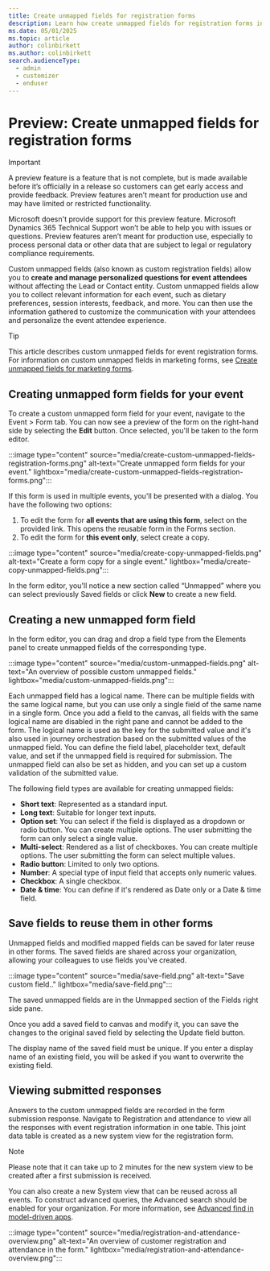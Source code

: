 ```yaml
---
title: Create unmapped fields for registration forms
description: Learn how create unmapped fields for registration forms in Dynamics 365 Customer Insights - Journeys. 
ms.date: 05/01/2025
ms.topic: article
author: colinbirkett
ms.author: colinbirkett
search.audienceType: 
  - admin
  - customizer
  - enduser
---
```


# Preview: Create unmapped fields for registration forms

> [!IMPORTANT]
> A preview feature is a feature that is not complete, but is made available before it’s officially in a release so customers can get early access and provide feedback. Preview features aren’t meant for production use and may have limited or restricted functionality.
> 
> Microsoft doesn't provide support for this preview feature. Microsoft Dynamics 365 Technical Support won’t be able to help you with issues or questions. Preview features aren’t meant for production use, especially to process personal data or other data that are subject to legal or regulatory compliance requirements.

Custom unmapped fields (also known as custom registration fields) allow you to **create and manage personalized questions for event attendees** without affecting the Lead or Contact entity. Custom unmapped fields allow you to collect relevant information for each event, such as dietary preferences, session interests, feedback, and more. You can then use the information gathered to customize the communication with your attendees and personalize the event attendee experience. 

> [!TIP] 
> This article describes custom unmapped fields for event registration forms. For information on custom unmapped fields in marketing forms, see [Create unmapped fields for marketing forms](real-time-marketing-forms-custom-fields.md). 

## Creating unmapped form fields for your event  

To create a custom unmapped form field for your event, navigate to the Event > Form tab. You can now see a preview of the form on the right-hand side by selecting the **Edit** button. Once selected, you'll be taken to the form editor.

:::image type="content" source="media/create-custom-unmapped-fields-registration-forms.png" alt-text="Create unmapped form fields for your event." lightbox="media/create-custom-unmapped-fields-registration-forms.png":::

If this form is used in multiple events, you'll be presented with a dialog. You have the following two options:  

1. To edit the form for **all events that are using this form**, select on the provided link. This opens the reusable form in the Forms section.  
1. To edit the form for **this event only**, select create a copy.

:::image type="content" source="media/create-copy-unmapped-fields.png" alt-text="Create a form copy for a single event." lightbox="media/create-copy-unmapped-fields.png":::

In the form editor, you'll notice a new section called “Unmapped” where you can select previously Saved fields or click **New** to create a new field. 

## Creating a new unmapped form field 

In the form editor, you can drag and drop a field type from the Elements panel to create unmapped fields of the corresponding type. 

:::image type="content" source="media/custom-unmapped-fields.png" alt-text="An overview of possible custom unmapped fields." lightbox="media/custom-unmapped-fields.png":::

Each unmapped field has a logical name. There can be multiple fields with the same logical name, but you can use only a single field of the same name in a single form. Once you add a field to the canvas, all fields with the same logical name are disabled in the right pane and cannot be added to the form. The logical name is used as the key for the submitted value and it's also used in journey orchestration based on the submitted values of the unmapped field. You can define the field label, placeholder text, default value, and set if the unmapped field is required for submission. The unmapped field can also be set as hidden, and you can set up a custom validation of the submitted value. 

The following field types are available for creating unmapped fields: 

- **Short text**: Represented as a standard input. 
- **Long text**: Suitable for longer text inputs. 
- **Option set**: You can select if the field is displayed as a dropdown or radio button. You can create multiple options. The user submitting the form can only select a single value. 
- **Multi-select**: Rendered as a list of checkboxes. You can create multiple options. The user submitting the form can select multiple values. 
- **Radio button**: Limited to only two options. 
- **Number**: A special type of input field that accepts only numeric values. 
- **Checkbox**: A single checkbox. 
- **Date & time**: You can define if it's rendered as Date only or a Date & time field. 

## Save fields to reuse them in other forms 

Unmapped fields and modified mapped fields can be saved for later reuse in other forms. The saved fields are shared across your organization, allowing your colleagues to use fields you've created. 

:::image type="content" source="media/save-field.png" alt-text="Save custom field.." lightbox="media/save-field.png":::

The saved unmapped fields are in the Unmapped section of the Fields right side pane. 

Once you add a saved field to canvas and modify it, you can save the changes to the original saved field by selecting the Update field button. 

The display name of the saved field must be unique. If you enter a display name of an existing field, you will be asked if you want to overwrite the existing field. 

## Viewing submitted responses  

Answers to the custom unmapped fields are recorded in the form submission response. Navigate to Registration and attendance to view all the responses with event registration information in one table. This joint data table is created as a new system view for the registration form.  

> [!NOTE]
> Please note that it can take up to 2 minutes for the new system view to be created after a first submission is received.  

You can also create a new System view that can be reused across all events. To construct advanced queries, the Advanced search should be enabled for your organization. For more information, see [Advanced find in model-driven apps](/power-apps/user/advanced-find).

:::image type="content" source="media/registration-and-attendance-overview.png" alt-text="An overview of customer registration and attendance in the form." lightbox="media/registration-and-attendance-overview.png":::
